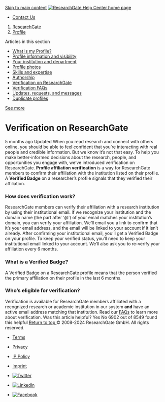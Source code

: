 [Skip to main content](https://help.researchgate.net/hc/en-us/articles/26108483493521-Verification-on-ResearchGate#main-content)
[ ![ResearchGate Help Center home page](https://help.researchgate.net/hc/theming_assets/01HZPWT1CS5WRP04ZJX0DM6135) ](https://help.researchgate.net/hc/en-us "Home")
  * [Contact Us](https://help.researchgate.net/hc/en-us/requests/new?ticket_form_id=13146494812305)


  1. [ResearchGate](https://help.researchgate.net/hc/en-us)
  2. [Profile](https://help.researchgate.net/hc/en-us/sections/4405078552209-Profile)


Articles in this section 
  * [What is my Profile?](https://help.researchgate.net/hc/en-us/articles/14292699911185-What-is-my-Profile)
  * [Profile information and visibility](https://help.researchgate.net/hc/en-us/articles/14292720154513-Profile-information-and-visibility)
  * [Your institution and department](https://help.researchgate.net/hc/en-us/articles/14292743587601-Your-institution-and-department)
  * [Profile photos](https://help.researchgate.net/hc/en-us/articles/14292801007121-Profile-photos)
  * [Skills and expertise](https://help.researchgate.net/hc/en-us/articles/14292779931281-Skills-and-expertise)
  * [Authorship](https://help.researchgate.net/hc/en-us/articles/14292798510993-Authorship)
  * [Verification on ResearchGate](https://help.researchgate.net/hc/en-us/articles/26108483493521-Verification-on-ResearchGate)
  * [Verification FAQs](https://help.researchgate.net/hc/en-us/articles/29668859386897-Verification-FAQs)
  * [Updates, requests, and messages](https://help.researchgate.net/hc/en-us/articles/14292841685009-Updates-requests-and-messages)
  * [Duplicate profiles](https://help.researchgate.net/hc/en-us/articles/14292803187473-Duplicate-profiles)

[See more](https://help.researchgate.net/hc/en-us/sections/4405078552209-Profile)
#  Verification on ResearchGate 
5 months ago Updated
When you read research and connect with others online, you should be able to feel confident that you’re interacting with real people and credible information. But we know it’s not that easy. To help you make better-informed decisions about the research, people, and opportunities you engage with, we’ve introduced verification on ResearchGate.
**Profile affiliation verification** is a way for ResearchGate members to confirm their affiliation with the institution listed on their profile. A **Verified Badge** on a researcher’s profile signals that they verified their affiliation.
### How does verification work?
ResearchGate members can verify their affiliation with a research institution by using their institutional email.
If we recognize your institution and the domain name (the part after ‘@') of your email matches your institution’s domain, you can verify your affiliation. We’ll email you a link to confirm that it’s your email address, and the email will be linked to your account if it isn’t already. After confirming your institutional email, you’ll get a Verified Badge on your profile. 
To keep your verified status, you’ll need to keep your institutional email linked to your account. We’ll also ask you to re-verify your affiliation every 6 months.
### What is a Verified Badge?
A Verified Badge on a ResearchGate profile means that the person verified the primary affiliation on their profile in the last 6 months.
### Who’s eligible for verification?
Verification is available for ResearchGate members affiliated with a recognized research or academic institution in our system **and** have an active email address matching that institution.
Read our [FAQs](https://help.researchgate.net/hc/en-us/articles/29668859386897) to learn more about verification.
Was this article helpful?
Yes No
6902 out of 8549 found this helpful
[ Return to top ](https://help.researchgate.net/hc/en-us/articles/26108483493521-Verification-on-ResearchGate#article-container)
© 2008-2024 ResearchGate GmbH. All rights reserved.
  * [Terms](https://www.researchgate.net/terms-of-service)
  * [Privacy](https://www.researchgate.net/privacy-policy)
  * [IP Policy](https://www.researchgate.net/ip-policy)
  * [Imprint](https://www.researchgate.net/imprint)


  * [![Twitter](https://help.researchgate.net/hc/theming_assets/01JJ1S0BAS385GHH2K427K77DW)](https://twitter.com/ResearchGate)
  * [![LinkedIn](https://help.researchgate.net/hc/theming_assets/01JJ1S0AHNQHE768AWXENNJ125)](https://www.linkedin.com/company/researchgate)
  * [![Facebook](https://help.researchgate.net/hc/theming_assets/01JJ1S0BFVSZS70KTYG177TM23)](https://www.facebook.com/ResearchGate)


